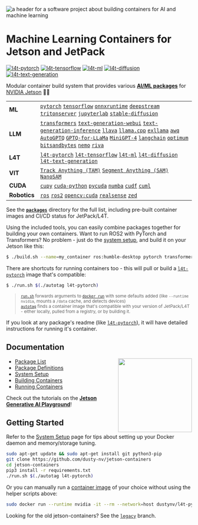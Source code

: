 ![a header for a software project about building containers for AI and machine learning](/docs/images/header.jpg)

# Machine Learning Containers for Jetson and JetPack

[![l4t-pytorch](https://img.shields.io/github/actions/workflow/status/dusty-nv/jetson-containers/l4t-pytorch_jp51.yml?label=l4t-pytorch)](/packages/l4t/l4t-pytorch)  [![l4t-tensorflow](https://img.shields.io/github/actions/workflow/status/dusty-nv/jetson-containers/l4t-tensorflow-tf2_jp51.yml?label=l4t-tensorflow)](/packages/l4t/l4t-tensorflow) [![l4t-ml](https://img.shields.io/github/actions/workflow/status/dusty-nv/jetson-containers/l4t-ml_jp51.yml?label=l4t-ml)](/packages/l4t/l4t-ml) [![l4t-diffusion](https://img.shields.io/github/actions/workflow/status/dusty-nv/jetson-containers/l4t-diffusion_jp51.yml?label=l4t-diffusion)](/packages/l4t/l4t-diffusion) [![l4t-text-generation](https://img.shields.io/github/actions/workflow/status/dusty-nv/jetson-containers/l4t-text-generation_jp51.yml?label=l4t-text-generation)](/packages/l4t/l4t-text-generation)

Modular container build system that provides various [**AI/ML packages**](packages) for [NVIDIA Jetson](https://developer.nvidia.com/embedded-computing) :rocket::robot:

| | |
|---|---|
| **ML** | [`pytorch`](packages/pytorch) [`tensorflow`](packages/tensorflow) [`onnxruntime`](packages/onnxruntime) [`deepstream`](packages/deepstream) [`tritonserver`](packages/tritonserver) [`jupyterlab`](packages/jupyterlab) [`stable-diffusion`](packages/diffusion/stable-diffusion-webui) |
| **LLM** | [`transformers`](packages/llm/transformers) [`text-generation-webui`](packages/llm/text-generation-webui) [`text-generation-inference`](packages/llm/text-generation-inference) [`llava`](packages/llm/llava) [`llama.cpp`](packages/llm/llama_cpp) [`exllama`](packages/llm/exllama) [`awq`](packages/llm/awq) [`AutoGPTQ`](packages/llm/auto_gptq) [`GPTQ-for-LLaMa`](packages/llm/gptq-for-llama) [`MiniGPT-4`](packages/llm/minigpt4) [`langchain`](packages/llm/langchain) [`optimum`](packages/llm/optimum) [`bitsandbytes`](packages/llm/bitsandbytes) [`nemo`](packages/nemo) [`riva`](packages/riva-client) |
| **L4T** | [`l4t-pytorch`](packages/l4t/l4t-pytorch) [`l4t-tensorflow`](packages/l4t/l4t-tensorflow) [`l4t-ml`](packages/l4t/l4t-ml) [`l4t-diffusion`](packages/l4t/l4t-diffusion) [`l4t-text-generation`](packages/l4t/l4t-text-generation) |
| **VIT** | [`Track Anything (TAM)`](packages/vit/tam) [`Segment Anything (SAM)`](packages/vit/sam) [`NanoSAM`](packages/vit/nanosam) |
| **CUDA** | [`cupy`](packages/cupy) [`cuda-python`](packages/cuda-python) [`pycuda`](packages/pycuda) [`numba`](packages/numba) [`cudf`](packages/rapids/cudf) [`cuml`](packages/rapids/cuml) |
| **Robotics** | [`ros`](packages/ros) [`ros2`](packages/ros) [`opencv:cuda`](packages/opencv) [`realsense`](packages/realsense) [`zed`](packages/zed) |

See the [**`packages`**](packages) directory for the full list, including pre-built container images and CI/CD status for JetPack/L4T.

Using the included tools, you can easily combine packages together for building your own containers.  Want to run ROS2 with PyTorch and Transformers?  No problem - just do the [system setup](/docs/setup.md), and build it on your Jetson like this:

```bash
$ ./build.sh --name=my_container ros:humble-desktop pytorch transformers
```

There are shortcuts for running containers too - this will pull or build a [`l4t-pytorch`](packages/l4t/l4t-pytorch) image that's compatible:

```bash
$ ./run.sh $(./autotag l4t-pytorch)
```
> <sup>[`run.sh`](/docs/run.md) forwards arguments to [`docker run`](https://docs.docker.com/engine/reference/commandline/run/) with some defaults added (like `--runtime nvidia`, mounts a `/data` cache, and detects devices)</sup><br>
> <sup>[`autotag`](/docs/run.md#autotag) finds a container image that's compatible with your version of JetPack/L4T - either locally, pulled from a registry, or by building it.</sup>

If you look at any package's readme (like [`l4t-pytorch`](packages/l4t/l4t-pytorch)), it will have detailed instructions for running it's container.

## Documentation

<a href="https://nvidia-ai-iot.github.io/jetson-generative-ai-playground/"><img align="right" width="200" height="200" src="https://nvidia-ai-iot.github.io/jetson-generative-ai-playground/images/JON_Gen-AI-panels.png"></a>

* [Package List](/packages)
* [Package Definitions](/docs/packages.md)
* [System Setup](/docs/setup.md)
* [Building Containers](/docs/build.md)
* [Running Containers](/docs/run.md)

Check out the tutorials on the [**Jetson Generative AI Playground**](https://nvidia-ai-iot.github.io/jetson-generative-ai-playground)!

## Getting Started

Refer to the [System Setup](/docs/setup.md) page for tips about setting up your Docker daemon and memory/storage tuning.

```bash
sudo apt-get update && sudo apt-get install git python3-pip
git clone https://github.com/dusty-nv/jetson-containers
cd jetson-containers
pip3 install -r requirements.txt
./run.sh $(./autotag l4t-pytorch)
```

Or you can manually run a [container image](https://hub.docker.com/r/dustynv) of your choice without using the helper scripts above:

```bash
sudo docker run --runtime nvidia -it --rm --network=host dustynv/l4t-pytorch:r35.4.1
```

Looking for the old jetson-containers?   See the [`legacy`](https://github.com/dusty-nv/jetson-containers/tree/legacy) branch.

